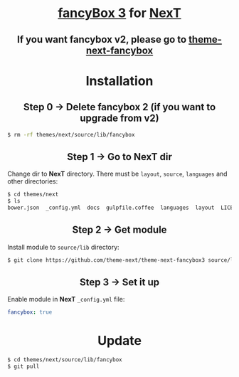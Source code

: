 <h1 align="center"><a href="https://github.com/fancyapps/fancybox">fancyBox 3</a> for <a href="https://github.com/theme-next">NexT</a></h1>

<h2 align="center">If you want fancybox v2, please go to <a href="https://github.com/theme-next/theme-next-fancybox">theme-next-fancybox</a></h2>

<h1 align="center">Installation</h1>

<h2 align="center">Step 0 &rarr; Delete fancybox 2 (if you want to upgrade from v2)</h2>

```bash
$ rm -rf themes/next/source/lib/fancybox
```

<h2 align="center">Step 1 &rarr; Go to NexT dir</h2>

Change dir to **NexT** directory. There must be `layout`, `source`, `languages` and other directories:

```sh
$ cd themes/next
$ ls
bower.json  _config.yml  docs  gulpfile.coffee  languages  layout  LICENSE.md  package.json  README.md  scripts  source  test
```

<h2 align="center">Step 2 &rarr; Get module</h2>

Install module to `source/lib` directory:

```sh
$ git clone https://github.com/theme-next/theme-next-fancybox3 source/lib/fancybox
```

<h2 align="center">Step 3 &rarr; Set it up</h2>

Enable module in **NexT** `_config.yml` file:

```yml
fancybox: true
```

<h1 align="center">Update</h1>

```sh
$ cd themes/next/source/lib/fancybox
$ git pull


```
